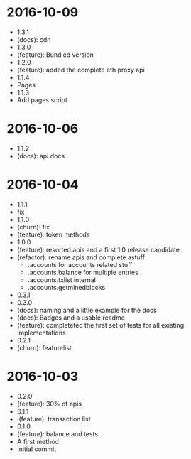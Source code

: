 2016-10-09
==========

  * 1.3.1
  * (docs): cdn
  * 1.3.0
  * (feature): Bundled version
  * 1.2.0
  * (feature): added the complete eth proxy api
  * 1.1.4
  * Pages
  * 1.1.3
  * Add pages script

2016-10-06
==========

  * 1.1.2
  * (docs): api docs

2016-10-04
==========

  * 1.1.1
  * fix
  * 1.1.0
  * (churn): fix
  * (feature): token methods
  * 1.0.0
  * (feature): resorted apis and a first 1.0 release candidate
  * (refactor): rename apis and complete astuff
    * .accounts for accounts related stuff
    * .accounts.balance for multiple entries
    * .accounts.txlist internal
    * .accounts.getminedblocks
  * 0.3.1
  * 0.3.0
  * (docs): naming and a little example for the docs
  * (docs): Badges and a usable readme
  * (feature): completeted the first set of tests for all existing implementations
  * 0.2.1
  * (churn): featurelist

2016-10-03
==========

  * 0.2.0
  * (feature): 30% of apis
  * 0.1.1
  * i(feature): transaction list
  * 0.1.0
  * (feature): balance and tests
  * A first method
  * Initial commit
